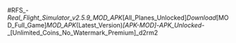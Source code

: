 #RFS_-_Real_Flight_Simulator_v2.5.9_MOD_APK_[All_Planes_Unlocked]_Download_[MOD_Full_Game]_MOD_APK_(Latest_Version)_[APK-MOD]_-_APK_Unlocked_-_[Unlimited_Coins_No_Watermark_Premium]_d2rm2
